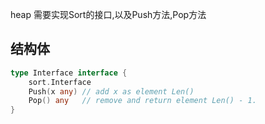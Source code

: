 heap 需要实现Sort的接口,以及Push方法,Pop方法

## 结构体

```go
type Interface interface {
	sort.Interface
	Push(x any) // add x as element Len()
	Pop() any   // remove and return element Len() - 1.
}
```

